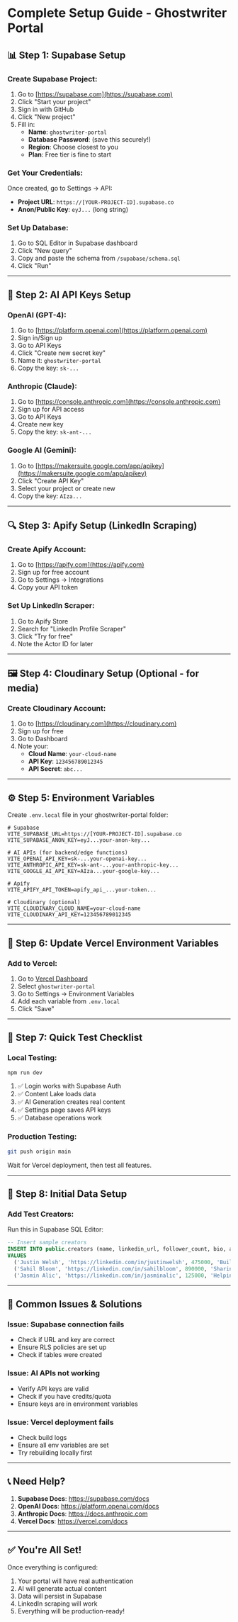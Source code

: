# Complete Setup Guide - Ghostwriter Portal

## 📊 Step 1: Supabase Setup

### Create Supabase Project:
1. Go to [https://supabase.com](https://supabase.com)
2. Click "Start your project"
3. Sign in with GitHub
4. Click "New project"
5. Fill in:
   - **Name**: `ghostwriter-portal`
   - **Database Password**: (save this securely!)
   - **Region**: Choose closest to you
   - **Plan**: Free tier is fine to start

### Get Your Credentials:
Once created, go to Settings → API:
- **Project URL**: `https://[YOUR-PROJECT-ID].supabase.co`
- **Anon/Public Key**: `eyJ...` (long string)

### Set Up Database:
1. Go to SQL Editor in Supabase dashboard
2. Click "New query"
3. Copy and paste the schema from `/supabase/schema.sql`
4. Click "Run"

---

## 🤖 Step 2: AI API Keys Setup

### OpenAI (GPT-4):
1. Go to [https://platform.openai.com](https://platform.openai.com)
2. Sign in/Sign up
3. Go to API Keys
4. Click "Create new secret key"
5. Name it: `ghostwriter-portal`
6. Copy the key: `sk-...`

### Anthropic (Claude):
1. Go to [https://console.anthropic.com](https://console.anthropic.com)
2. Sign up for API access
3. Go to API Keys
4. Create new key
5. Copy the key: `sk-ant-...`

### Google AI (Gemini):
1. Go to [https://makersuite.google.com/app/apikey](https://makersuite.google.com/app/apikey)
2. Click "Create API Key"
3. Select your project or create new
4. Copy the key: `AIza...`

---

## 🔍 Step 3: Apify Setup (LinkedIn Scraping)

### Create Apify Account:
1. Go to [https://apify.com](https://apify.com)
2. Sign up for free account
3. Go to Settings → Integrations
4. Copy your API token

### Set Up LinkedIn Scraper:
1. Go to Apify Store
2. Search for "LinkedIn Profile Scraper"
3. Click "Try for free"
4. Note the Actor ID for later

---

## 🖼️ Step 4: Cloudinary Setup (Optional - for media)

### Create Cloudinary Account:
1. Go to [https://cloudinary.com](https://cloudinary.com)
2. Sign up for free
3. Go to Dashboard
4. Note your:
   - **Cloud Name**: `your-cloud-name`
   - **API Key**: `123456789012345`
   - **API Secret**: `abc...`

---

## ⚙️ Step 5: Environment Variables

Create `.env.local` file in your ghostwriter-portal folder:

```env
# Supabase
VITE_SUPABASE_URL=https://[YOUR-PROJECT-ID].supabase.co
VITE_SUPABASE_ANON_KEY=eyJ...your-anon-key...

# AI APIs (for backend/edge functions)
VITE_OPENAI_API_KEY=sk-...your-openai-key...
VITE_ANTHROPIC_API_KEY=sk-ant-...your-anthropic-key...
VITE_GOOGLE_AI_API_KEY=AIza...your-google-key...

# Apify
VITE_APIFY_API_TOKEN=apify_api_...your-token...

# Cloudinary (optional)
VITE_CLOUDINARY_CLOUD_NAME=your-cloud-name
VITE_CLOUDINARY_API_KEY=123456789012345
```

---

## 🔐 Step 6: Update Vercel Environment Variables

### Add to Vercel:
1. Go to [Vercel Dashboard](https://vercel.com/dashboard)
2. Select `ghostwriter-portal`
3. Go to Settings → Environment Variables
4. Add each variable from `.env.local`
5. Click "Save"

---

## 📝 Step 7: Quick Test Checklist

### Local Testing:
```bash
npm run dev
```

1. ✅ Login works with Supabase Auth
2. ✅ Content Lake loads data
3. ✅ AI Generation creates real content
4. ✅ Settings page saves API keys
5. ✅ Database operations work

### Production Testing:
```bash
git push origin main
```
Wait for Vercel deployment, then test all features.

---

## 🎯 Step 8: Initial Data Setup

### Add Test Creators:
Run this in Supabase SQL Editor:

```sql
-- Insert sample creators
INSERT INTO public.creators (name, linkedin_url, follower_count, bio, average_reactions)
VALUES 
  ('Justin Welsh', 'https://linkedin.com/in/justinwelsh', 475000, 'Building one-person businesses', 850),
  ('Sahil Bloom', 'https://linkedin.com/in/sahilbloom', 890000, 'Sharing ideas on growth', 1200),
  ('Jasmin Alic', 'https://linkedin.com/in/jasminalic', 125000, 'Helping brands tell stories', 650);
```

---

## 🚨 Common Issues & Solutions

### Issue: Supabase connection fails
- Check if URL and key are correct
- Ensure RLS policies are set up
- Check if tables were created

### Issue: AI APIs not working
- Verify API keys are valid
- Check if you have credits/quota
- Ensure keys are in environment variables

### Issue: Vercel deployment fails
- Check build logs
- Ensure all env variables are set
- Try rebuilding locally first

---

## 📞 Need Help?

1. **Supabase Docs**: https://supabase.com/docs
2. **OpenAI Docs**: https://platform.openai.com/docs
3. **Anthropic Docs**: https://docs.anthropic.com
4. **Vercel Docs**: https://vercel.com/docs

---

## ✅ You're All Set!

Once everything is configured:
1. Your portal will have real authentication
2. AI will generate actual content
3. Data will persist in Supabase
4. LinkedIn scraping will work
5. Everything will be production-ready!